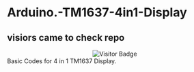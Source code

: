 # Arduino.-TM1637-4in1-Display
## visiors came to check repo
<div align="center" height: 200px; width: 50px;>
  <img src="https://komarev.com/ghpvc/?username=Fattcat&style=flat-square" alt="Visitor Badge">
</div>
Basic Codes for 4 in 1 TM1637 Display.

